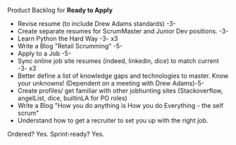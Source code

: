 Product Backlog for __Ready to Apply__

- Revise resume (to include Drew Adams standards) -3-
- Create separate resumes for ScrumMaster and Junior Dev positions. -3-
- Learn Python the Hard Way -3- x3
- Write a Blog "Retail Scrumming" -5-
- Apply to a Job -5-
- Sync online job site resumes (indeed, linkedin, dice) to match current -3- x3
- Better define a list of knowledge gaps and technologies to master. Know your unknowns! (Dependent on a meeting with Drew Adams)-5-
- Create profiles/ get familiar with other jobhunting sites (Stackoverflow, angelList, dice, builtinLA for PO roles)
- Write a Blog "How you do anything is How you do Everything - the self scrum"
- Understand how to get a recruiter to set you up with the right job.

Ordered? Yes.
Sprint-ready? Yes.
